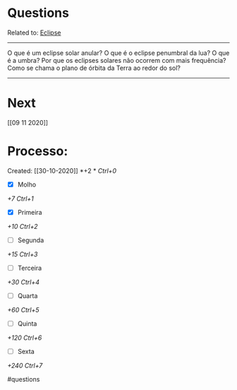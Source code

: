 # Questions
Related to: [Eclipse](Eclipse.md)

---

O que é um eclipse solar anular?
O que é o eclipse penumbral da lua?
O que é a umbra?
Por que os eclipses solares não ocorrem com mais frequência?
Como se chama o plano de órbita da Terra ao redor do sol?

---
# Next
[[09 11 2020]]
# Processo:
Created: [[30-10-2020]]
*+2 *  *Ctrl+0*
- [x] Molho  

*+7*  *Ctrl+1*

- [x] Primeira 

*+10*  *Ctrl+2*

- [ ] Segunda

*+15*  *Ctrl+3*

- [ ] Terceira 

*+30*  *Ctrl+4*

- [ ] Quarta 

*+60*  *Ctrl+5*

- [ ] Quinta 

*+120*  *Ctrl+6*

- [ ] Sexta 

*+240*  *Ctrl+7*


#questions
